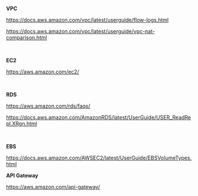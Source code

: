 **VPC**

https://docs.aws.amazon.com/vpc/latest/userguide/flow-logs.html

https://docs.aws.amazon.com/vpc/latest/userguide/vpc-nat-comparison.html

&nbsp; 

**EC2**

https://aws.amazon.com/ec2/


&nbsp; 
&nbsp;

**RDS**

https://aws.amazon.com/rds/faqs/

https://docs.aws.amazon.com/AmazonRDS/latest/UserGuide/USER_ReadRepl.XRgn.html

&nbsp; 

**EBS**

https://docs.aws.amazon.com/AWSEC2/latest/UserGuide/EBSVolumeTypes.html


**API Gateway**

https://aws.amazon.com/api-gateway/

